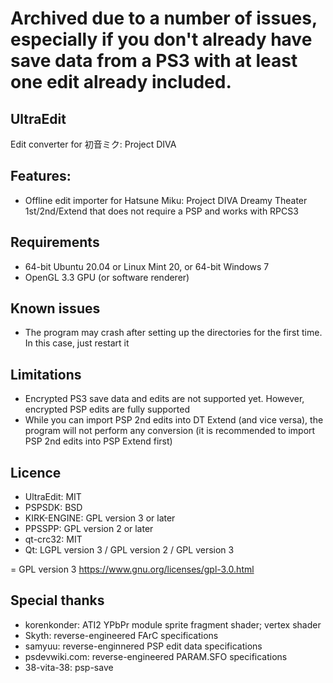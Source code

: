 # Archived due to a number of issues, especially if you don't already have save data from a PS3 with at least one edit already included.

## UltraEdit
Edit converter for 初音ミク: Project DIVA

## Features:
- Offline edit importer for Hatsune Miku: Project DIVA Dreamy Theater 1st/2nd/Extend that does not require a PSP and works with RPCS3

## Requirements
- 64-bit Ubuntu 20.04 or Linux Mint 20, or 64-bit Windows 7
- OpenGL 3.3 GPU (or software renderer)

## Known issues
- The program may crash after setting up the directories for the first time. In this case, just restart it

## Limitations
- Encrypted PS3 save data and edits are not supported yet. However, encrypted PSP edits are fully supported
- While you can import PSP 2nd edits into DT Extend (and vice versa), the program will not perform any conversion (it is recommended to import PSP 2nd edits into PSP Extend first)

## Licence
- UltraEdit: MIT
- PSPSDK: BSD
- KIRK-ENGINE: GPL version 3 or later
- PPSSPP: GPL version 2 or later
- qt-crc32: MIT
- Qt: LGPL version 3 / GPL version 2 / GPL version 3

= GPL version 3
https://www.gnu.org/licenses/gpl-3.0.html

## Special thanks
- korenkonder: ATI2 YPbPr module sprite fragment shader; vertex shader
- Skyth: reverse-engineered FArC specifications
- samyuu: reverse-enginnered PSP edit data specifications
- psdevwiki.com: reverse-engineered PARAM.SFO specifications
- 38-vita-38: psp-save

